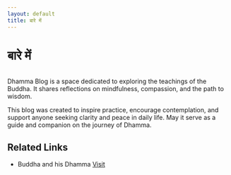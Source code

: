 ```yaml
---
layout: default
title: बारे में
---
```


<div class="post">
	<h1 class="pageTitle">बारे में</h1>
	<img src="{{ '/assets/img/touring.jpg' | relative_url }}" alt="">
	<p class="intro">Dhamma Blog is a space dedicated to exploring the teachings of the Buddha. It shares reflections on mindfulness, compassion, and the path to wisdom.</p>
<p>This blog was created to inspire practice, encourage contemplation, and support anyone seeking clarity and peace in daily life. May it serve as a guide and companion on the journey of Dhamma.</p>
	<h2>Related Links</h2>
	<ul>
		<li>Buddha and his Dhamma <a href="https://github.com/jekyll/jekyll-sass-converter">Visit</a></li>
  	</ul>
</div>
